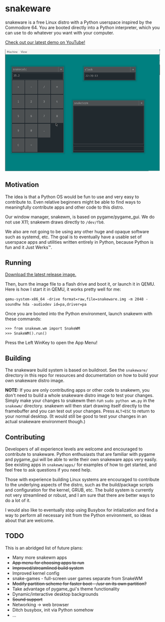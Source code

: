 # snakeware
snakeware is a free Linux distro with a Python userspace inspired by the Commodore 64. You are booted directly into a
Python interpreter, which you can use to do whatever you want with your computer.

[Check out our latest demo on YouTube!](https://www.youtube.com/watch?v=d7zD9zmZvbQ)

![snakeware/snakewm running in QEMU](screenshot.png)

## Motivation
The idea is that a Python OS would be fun to use and very easy to contribute to. Even relative beginners might be able
to find ways to meaningfully contribute apps and other code to this distro.

Our window manager, snakewm, is based on pygame/pygame_gui. We do not use X11; snakewm draws directly to `/dev/fb0`.

We also are not going to be using any other huge and opaque software such as systemd, etc. The goal is to eventually
have a usable set of userspace apps and utilities written entirely in Python, because Python is fun and it Just Werks™.

## Running
[Download the latest release image.](https://github.com/joshiemoore/snakeware/releases)

Then, burn the image file to a flash drive and boot it, or launch it in QEMU. Here is how I start it in QEMU, it
works pretty well for me:

`qemu-system-x86_64 -drive format=raw,file=snakeware.img -m 2048 -soundhw hda -audiodev id=pa,driver=pa`

Once you are booted into the Python environment, launch snakewm with these commands:
```
>>> from snakewm.wm import SnakeWM
>>> SnakeWM().run()
```

Press the Left WinKey to open the App Menu!

## Building
The snakeware build system is based on buildroot. See the `snakeware/` directory in this repo for resources and
documentation on how to build your own snakeware distro image.

**NOTE:** If you are only contributing apps or other code to snakewm, you don't need to build a whole snakeware distro 
image to test your changes. Simply make your changes to snakewm then run `sudo python wm.py` in the `snakewm/` 
directory. snakewm will then start drawing itself directly to the framebuffer and you can test out your changes. 
Press `ALT+ESC` to return to your normal desktop. (It would still be good to test your changes in an actual
snakeware environment though.)

## Contributing
Developers of all experience levels are welcome and encouraged to contribute to snakeware. Python enthusiasts that are
familiar with pygame and pygame_gui will be able to write their own snakeware apps very easily. See existing apps
in `snakewm/apps/` for examples of how to get started, and feel free to ask questions if you need help.

Those with experience building Linux systems are encouraged to contribute to the underlying aspects of the distro,
such as the build/package scripts and configuration for the kernel, GRUB, etc. The build system is currently not
very streamlined or robust, and I am sure that there are better ways to do a lot of it.

I would also like to eventually stop using Busybox for intialization and find a way to perform all necessary init from
the Python environment, so ideas about that are welcome.

## TODO
This is an abridged list of future plans:

* Many more snakewm apps
* ~~App menu for choosing apps to run~~
* ~~Improved/streamlined build system~~
* Improved kernel config
* snake-games - full-screen user games separate from SnakeWM
* ~~Modify partition scheme for faster boot - /usr on its own partition?~~
* Take advantage of pygame_gui's theme functionality
* Dynamic/interactive desktop backgrounds
* ~~Sound support~~
* Networking -> web browser
* Ditch busybox, init via Python somehow
* ...
